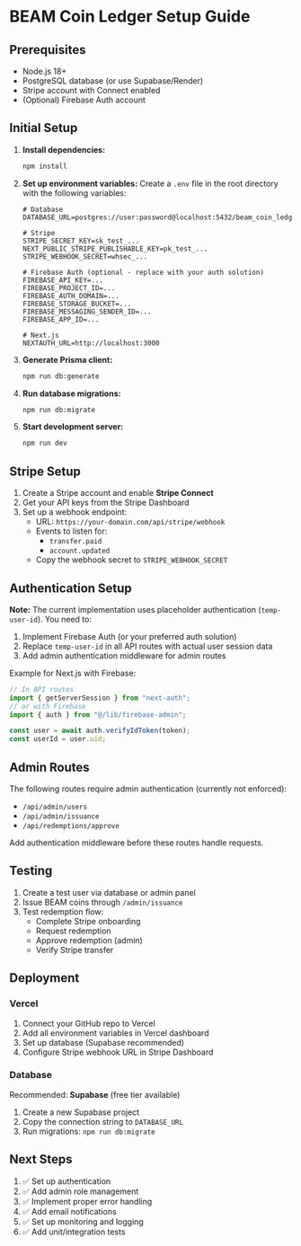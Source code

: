 # BEAM Coin Ledger Setup Guide

## Prerequisites

- Node.js 18+ 
- PostgreSQL database (or use Supabase/Render)
- Stripe account with Connect enabled
- (Optional) Firebase Auth account

## Initial Setup

1. **Install dependencies:**
   ```bash
   npm install
   ```

2. **Set up environment variables:**
   Create a `.env` file in the root directory with the following variables:
   ```env
   # Database
   DATABASE_URL=postgres://user:password@localhost:5432/beam_coin_ledger

   # Stripe
   STRIPE_SECRET_KEY=sk_test_...
   NEXT_PUBLIC_STRIPE_PUBLISHABLE_KEY=pk_test_...
   STRIPE_WEBHOOK_SECRET=whsec_...

   # Firebase Auth (optional - replace with your auth solution)
   FIREBASE_API_KEY=...
   FIREBASE_PROJECT_ID=...
   FIREBASE_AUTH_DOMAIN=...
   FIREBASE_STORAGE_BUCKET=...
   FIREBASE_MESSAGING_SENDER_ID=...
   FIREBASE_APP_ID=...

   # Next.js
   NEXTAUTH_URL=http://localhost:3000
   ```

3. **Generate Prisma client:**
   ```bash
   npm run db:generate
   ```

4. **Run database migrations:**
   ```bash
   npm run db:migrate
   ```

5. **Start development server:**
   ```bash
   npm run dev
   ```

## Stripe Setup

1. Create a Stripe account and enable **Stripe Connect**
2. Get your API keys from the Stripe Dashboard
3. Set up a webhook endpoint:
   - URL: `https://your-domain.com/api/stripe/webhook`
   - Events to listen for:
     - `transfer.paid`
     - `account.updated`
   - Copy the webhook secret to `STRIPE_WEBHOOK_SECRET`

## Authentication Setup

**Note:** The current implementation uses placeholder authentication (`temp-user-id`). You need to:

1. Implement Firebase Auth (or your preferred auth solution)
2. Replace `temp-user-id` in all API routes with actual user session data
3. Add admin authentication middleware for admin routes

Example for Next.js with Firebase:
```typescript
// In API routes
import { getServerSession } from "next-auth";
// or with Firebase
import { auth } from "@/lib/firebase-admin";

const user = await auth.verifyIdToken(token);
const userId = user.uid;
```

## Admin Routes

The following routes require admin authentication (currently not enforced):
- `/api/admin/users`
- `/api/admin/issuance`
- `/api/redemptions/approve`

Add authentication middleware before these routes handle requests.

## Testing

1. Create a test user via database or admin panel
2. Issue BEAM coins through `/admin/issuance`
3. Test redemption flow:
   - Complete Stripe onboarding
   - Request redemption
   - Approve redemption (admin)
   - Verify Stripe transfer

## Deployment

### Vercel

1. Connect your GitHub repo to Vercel
2. Add all environment variables in Vercel dashboard
3. Set up database (Supabase recommended)
4. Configure Stripe webhook URL in Stripe Dashboard

### Database

Recommended: **Supabase** (free tier available)
1. Create a new Supabase project
2. Copy the connection string to `DATABASE_URL`
3. Run migrations: `npm run db:migrate`

## Next Steps

1. ✅ Set up authentication
2. ✅ Add admin role management
3. ✅ Implement proper error handling
4. ✅ Add email notifications
5. ✅ Set up monitoring and logging
6. ✅ Add unit/integration tests

